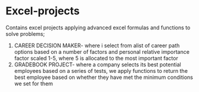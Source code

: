 # Excel-projects
Contains excel projects applying advanced excel formulas and functions to solve problems; 
1. CAREER DECISION MAKER- where i select from alist of career path options based on a number of factors and personal relative importance factor scaled 1-5, where 5 is allocated to the most important factor
2. GRADEBOOK PROJECT- where a company selects its best potential employees based on a series of tests, we apply functions to return the best employee based on whether they have met the minimum conditions we set for them
